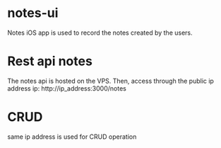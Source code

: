 # notes-ui
Notes iOS app is used to record the notes created by the users.

# Rest api notes
The notes api is hosted on the VPS. Then, access through the public ip 
address
ip: http://ip_address:3000/notes 

# CRUD
same ip address is used for CRUD operation


